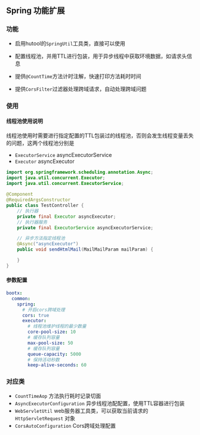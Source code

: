## Spring 功能扩展

### 功能
- 启用hutool的`SpringUtil`工具类，直接可以使用

- 配置线程池，并用TTL进行包装，用于异步线程中获取环境数据，如请求头信息

- 提供`@CountTime`方法计时注解，快速打印方法耗时时间
- 提供`CorsFilter`过滤器处理跨域请求，自动处理跨域问题

### 使用
#### 线程池使用说明

线程池使用时需要进行指定配置的TTL包装过的线程池，否则会发生线程变量丢失的问题，这两个线程池分别是

- `ExecutorService` asyncExecutorService
- `Executor` asyncExecutor
```java
import org.springframework.scheduling.annotation.Async;
import java.util.concurrent.Executor;
import java.util.concurrent.ExecutorService;
 
@Component
@RequiredArgsConstructor
public class TestController {
    // 执行器
    private final Executor asyncExecutor;
    // 执行器服务
    private final ExecutorService asyncExecutorService;

    // 异步方法指定线程池
    @Async("asyncExecutor")
    public void sendHtmlMail(MailMailParam mailParam) {

    }
}
```

#### 参数配置

```yaml
bootx:
  common:
    spring:
      # 开启cors跨域处理
      cors: true
      executor:
        # 线程池维护线程的最少数量
        core-pool-size: 10
        # 缓存队列容量
        max-pool-size: 50
        # 缓存队列容量
        queue-capacity: 5000
        # 保持活动秒数
        keep-alive-seconds: 60
```

### 对应类

- `CountTimeAop` 方法执行耗时记录切面
- `AsyncExecutorConfiguration` 异步线程池配配置，使用TTL容器进行包装
- `WebServletUtil` web服务器工具类，可以获取当前请求的 `HttpServletRequest` 对象
- `CorsAutoConfiguration` Cors跨域处理配置
